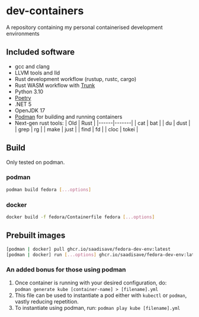 # dev-containers

A repository containing my personal containerised development environments

## Included software

- gcc and clang
- LLVM tools and lld
- Rust development workflow (rustup, rustc, cargo)
- Rust WASM workflow with [Trunk](https://trunkrs.dev/)
- Python 3.10
- [Poetry](https://python-poetry.org/)
- .NET 5
- OpenJDK 17
- [Podman](https://podman.io/) for building and running containers
- Next-gen rust tools:
  | Old  | Rust  |
  |------|-------|
  | cat  | bat   |
  | du   | dust  |
  | grep | rg    |
  | make | just  |
  | find | fd    |
  | cloc | tokei |

## Build

Only tested on podman.

### podman

```sh
podman build fedora [...options]
```

### docker

```sh
docker build -f fedora/Containerfile fedora [...options]
```

## Prebuilt images

```sh
[podman | docker] pull ghcr.io/saadisave/fedora-dev-env:latest
[podman | docker] run [...options] ghcr.io/saadisave/fedora-dev-env:latest
```

### An added bonus for those using podman

1. Once container is running with your desired configuration, do: \
`podman generate kube [container-name] > [filename].yml`
2. This file can be used to instantiate a pod either with `kubectl` or `podman`, vastly
reducing repetition.
3. To instantiate using podman, run: `podman play kube [filename].yml`
